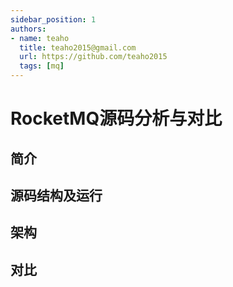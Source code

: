 ```yaml
---
sidebar_position: 1
authors:
- name: teaho
  title: teaho2015@gmail.com
  url: https://github.com/teaho2015
  tags: [mq]
---
```


# RocketMQ源码分析与对比

## 简介

## 源码结构及运行



## 架构


## 对比
